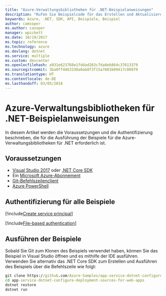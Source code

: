 ```yaml
---
title: "Azure-Verwaltungsbibliotheken für .NET-Beispielanweisungen"
description: "Rufen Sie Beispielcode für das Erstellen und Aktualisieren von Ressourcen mithilfe der Azure-Verwaltungsbibliotheken für .NET ab."
keywords: Azure, .NET, SDK, API, Beispiele, Beispiel
author: camsoper
ms.author: casoper
manager: wpickett
ms.date: 10/19/2017
ms.topic: reference
ms.technology: azure
ms.devlang: dotnet
ms.service: multiple
ms.custom: devcenter
ms.openlocfilehash: a931e623768e1fddad263c7da8eb864c37613379
ms.sourcegitcommit: 3ba0ff4463338a0ab0f3f15a7601b89417c06970
ms.translationtype: HT
ms.contentlocale: de-DE
ms.lasthandoff: 03/05/2018
---
```

# <a name="azure-management-libraries-for-net-sample-instructions"></a>Azure-Verwaltungsbibliotheken für .NET-Beispielanweisungen

In diesem Artikel werden die Voraussetzungen und die Authentifizierung beschrieben, die für die Ausführung der Beispiele für die Azure-Verwaltungsbibliotheken für .NET erforderlich ist.

## <a name="prerequisties"></a>Voraussetzungen 

* [Visual Studio 2017](https://www.visualstudio.com/vs/) oder [.NET Core SDK](https://www.microsoft.com/net/download/core)
* Ein [Microsoft Azure-Abonnement](https://azure.microsoft.com/free/)
* [Git-Befehlszeilenclient](https://git-scm.com/)
* [Azure PowerShell](/powershell/azure/install-azurerm-ps)

## <a name="authentication-for-all-samples"></a>Authentifizierung für alle Beispiele

[!include[Create service principal](includes/create-sp.md)]

[!include[File-based authentication](includes/file-based-auth.md)]

## <a name="running-the-samples"></a>Ausführen der Beispiele

Sobald Sie Git zum Klonen des Beispiels verwendet haben, können Sie das Beispiel in Visual Studio öffnen und es mithilfe der IDE ausführen.  Verwenden Sie alternativ das .NET Core SDK zum Erstellen und Ausführen des Beispiels über die Befehlszeile wie folgt:

```cmd
git clone https://github.com/Azure-Samples/app-service-dotnet-configure-deployment-sources-for-web-apps.git
cd app-service-dotnet-configure-deployment-sources-for-web-apps
dotnet restore
dotnet run
```